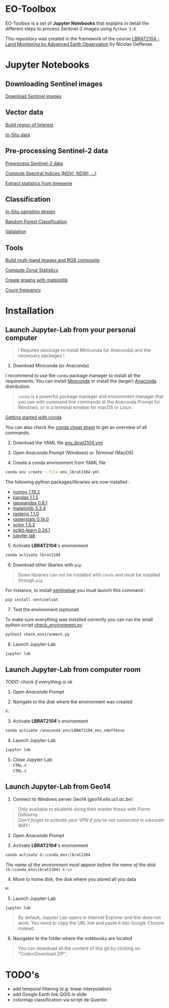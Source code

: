 # EO-Toolbox

EO-Toolbox is a set of **Jupyter Notebooks** that explains in detail the different steps to process Sentinel-2 images using `Python 3.6`

This repository was created in the framework of the course [LBRAT2104 - Land Monitoring by Advanced Earth Observation](https://uclouvain.be/cours-2021-lbrat2104) by Nicolas Deffense.


# Jupyter Notebooks

## Downloading Sentinel images

[Download Sentinel images](https://nicolasdeffense.github.io/eo-toolbox/notebooks/html/download_images.html)

## Vector data

[Build region of Interest](https://nicolasdeffense.github.io/eo-toolbox/notebooks/html/region_of_interest.html)

[In-Situ data](https://nicolasdeffense.github.io/eo-toolbox/notebooks/html/in_situ.html)

## Pre-processing Sentinel-2 data

[Preprocess Sentinel-2 data](https://nicolasdeffense.github.io/eo-toolbox/notebooks/html/sentinel_2_prepro.html)

[Compute Spectral Indices (NDVI, NDWI, ...)](https://nicolasdeffense.github.io/eo-toolbox/notebooks/html/spectral_indices.html)

[Extract statistics from timeserie](https://nicolasdeffense.github.io/eo-toolbox/notebooks/html/extract_stats_timeserie.html)

## Classification

[In-Situ sampling design](https://nicolasdeffense.github.io/eo-toolbox/notebooks/html/in_situ_sampling_design.html)

[Random Forest Classification](https://nicolasdeffense.github.io/eo-toolbox/notebooks/html/random_forest_classification.html)

[Validation](https://nicolasdeffense.github.io/eo-toolbox/notebooks/html/validation.html)

## Tools

[Build multi-band images and RGB composite](https://nicolasdeffense.github.io/eo-toolbox/notebooks/html/multiband_raster.html)

[Compute Zonal Statistics](https://nicolasdeffense.github.io/eo-toolbox/notebooks/html/zonal_stats.html)

[Create graphs with matplotlib](https://nicolasdeffense.github.io/eo-toolbox/notebooks/html/graphics.html)

[Count frequency](https://nicolasdeffense.github.io/eo-toolbox/notebooks/html/count_frequency_pixels.html)


# Installation

## Launch Jupyter-Lab from your personal computer

> ! Requires stockage to install Miniconda (or Anaconda) and the necessary packages !

1. Download Miniconda (or Anaconda)  

I recommend to use the `conda` package manager to install all the requirements. You can install [Miniconda](https://docs.conda.io/en/latest/miniconda.html) or install the (larger) [Anaconda](https://www.anaconda.com/products/individual) distribution.

> `conda` is a powerful package manager and environment manager that you use with command line commands at the Anaconda Prompt for Windows, or in a terminal window for macOS or Linux.

[Getting started with conda](https://conda.io/projects/conda/en/latest/user-guide/getting-started.html)

You can also check the [conda cheat sheet](cheat_sheets/conda_cheat_sheet.pdf) to get an overview of all commands.

2. Download the YAML file [env_lbrat2104.yml](installation/env_lbrat2104.yml)

3. Open *Anaconda Prompt* (Windows) or *Terminal* (MacOS)

4. Create a conda envrionment from YAML file
```sh
conda env create --file env_lbrat2104.yml
```

The following python packages/libraries are now installed :
- [numpy 1.19.2](https://numpy.org)
- [pandas 1.1.5](https://pandas.pydata.org)
- [geopandas 0.8.1](https://geopandas.org/)
- [matplotlib 3.3.4](https://matplotlib.org)
- [rasterio 1.1.0](https://rasterio.readthedocs.io/en/latest/intro.html)
- [rasterstats 0.14.0](https://pythonhosted.org/rasterstats/)
- [scipy 1.5.2](https://www.scipy.org/about.html)
- [scikit-learn 0.24.1](https://scikit-learn.org/stable/)
- [jupyter lab](http://jupyter.org)


5. Activate **LBRAT2104**'s environment
```sh
conda activate lbrat2104
```

6. Download other libaries with `pip`

> Some libraries can not be installed with `conda` and must be installed through `pip`

For instance, to install [sentinelsat](https://sentinelsat.readthedocs.io/en/stable/index.html) you must launch this command :

```sh
pip install sentinelsat
```

7. Test the environment (optional)

To make sure everything was installed correctly you can run the small python script [check_environment.py](installation/check_environment.py)
```sh
python3 check_environment.py
```

8. Launch Jupyter-Lab
```sh
jupyter lab
```


## Launch Jupyter-Lab from computer room

*TODO: check if everything is ok*

1. Open *Anaconda Prompt*

2. Navigate to the disk where the environment was created
```sh
X:
```

3. Activate **LBRAT2104**'s environment
```sh
conda activate /anaconda_env/LBRAT2104_env_ndeffense
```

4. Launch Jupyter-Lab
```sh
jupyter lab
```

5. Close Jupyter-Lab  
`CTRL-C`  
`CTRL-C`  


## Launch Jupyter-Lab from Geo14

1. Connect to Windows server Geo14 (*geo14.elie.ucl.ac.be*)

> Only available to students doing their master thesis with Pierre Defourny  
> *Don't forget to activate your VPN if you're not connected in eduroam WIFI !*

2. Open *Anaconda Prompt*

3. Activate **LBRAT2104**'s environment
```sh
conda activate G:\conda_env\lbrat2104
```
*The name of the environment must appear before the name of the disk*  
`(G:\conda_env\lbrat2104) C:\>`

4. Move to home disk, the disk where you stored all you data
```sh
H:
```

5. Launch Jupyter-Lab
```sh
jupyter lab
```
> By default, Jupyter Lab opens in Internet Explorer and this does not work. You need to copy the URL link and paste it into Google Chrome instead.

6. Navigates to the folder where the notebooks are located

> You can download all the content of this git by clicking on "Code>Download ZIP".


# TODO's

- add temporal filtering (e.g. linear interpolation)
- add Google Earth link QGIS in slide
- colormap classification via script de Quentin